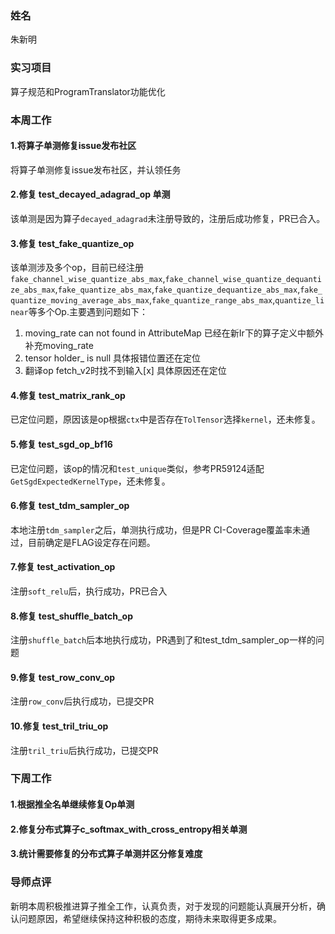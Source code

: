 ### 姓名
朱新明
### 实习项目
算子规范和ProgramTranslator功能优化
### 本周工作
#### 1.将算子单测修复issue发布社区
将算子单测修复issue发布社区，并认领任务
#### 2.修复 test_decayed_adagrad_op 单测
该单测是因为算子`decayed_adagrad`未注册导致的，注册后成功修复，PR已合入。
#### 3.修复 test_fake_quantize_op
该单测涉及多个op，目前已经注册`fake_channel_wise_quantize_abs_max`,`fake_channel_wise_quantize_dequantize_abs_max`,`fake_quantize_abs_max`,`fake_quantize_dequantize_abs_max`,`fake_quantize_moving_average_abs_max`,`fake_quantize_range_abs_max`,`quantize_linear`等多个Op.主要遇到问题如下：
1. moving_rate can not found in AttributeMap
已经在新Ir下的算子定义中额外补充moving_rate
2. tensor holder_ is null
具体报错位置还在定位
3. 翻译op fetch_v2时找不到输入[x]
具体原因还在定位
#### 4.修复 test_matrix_rank_op
已定位问题，原因该是op根据`ctx`中是否存在`TolTensor`选择`kernel`，还未修复。
#### 5.修复 test_sgd_op_bf16
已定位问题，该op的情况和`test_unique`类似，参考PR59124适配`GetSgdExpectedKernelType`，还未修复。
#### 6.修复 test_tdm_sampler_op
本地注册`tdm_sampler`之后，单测执行成功，但是PR CI-Coverage覆盖率未通过，目前确定是FLAG设定存在问题。
#### 7.修复 test_activation_op
注册`soft_relu`后，执行成功，PR已合入
#### 8.修复 test_shuffle_batch_op
注册`shuffle_batch`后本地执行成功，PR遇到了和test_tdm_sampler_op一样的问题
#### 9.修复 test_row_conv_op 
注册`row_conv`后执行成功，已提交PR
#### 10.修复 test_tril_triu_op
注册`tril_triu`后执行成功，已提交PR

### 下周工作
#### 1.根据推全名单继续修复Op单测
#### 2.修复分布式算子c_softmax_with_cross_entropy相关单测
#### 3.统计需要修复的分布式算子单测并区分修复难度
### 导师点评
新明本周积极推进算子推全工作，认真负责，对于发现的问题能认真展开分析，确认问题原因，希望继续保持这种积极的态度，期待未来取得更多成果。
